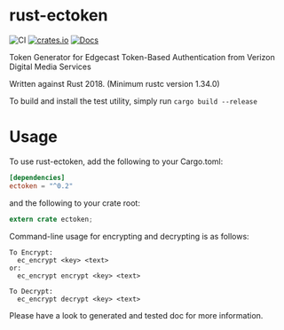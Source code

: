 # rust-ectoken

![CI](https://github.com/deezer/rust-ectoken/workflows/CI/badge.svg)
[![crates.io](https://img.shields.io/crates/v/ectoken.svg)](https://crates.io/crates/ectoken)
[![Docs](https://docs.rs/ectoken/badge.svg)](https://docs.rs/ec_token)

Token Generator for Edgecast Token-Based Authentication from Verizon Digital Media Services

Written against Rust 2018. (Minimum rustc version 1.34.0)

To build and install the test utility, simply run `cargo build --release`

# Usage
To use rust-ectoken, add the following to your Cargo.toml:

```toml
[dependencies]
ectoken = "^0.2"
```

and the following to your crate root:

```rust
extern crate ectoken;
```

Command-line usage for encrypting and decrypting is as follows:

```
To Encrypt:
  ec_encrypt <key> <text>
or:
  ec_encrypt encrypt <key> <text>

To Decrypt:
  ec_encrypt decrypt <key> <text>
```

Please have a look to generated and tested doc for more information.
